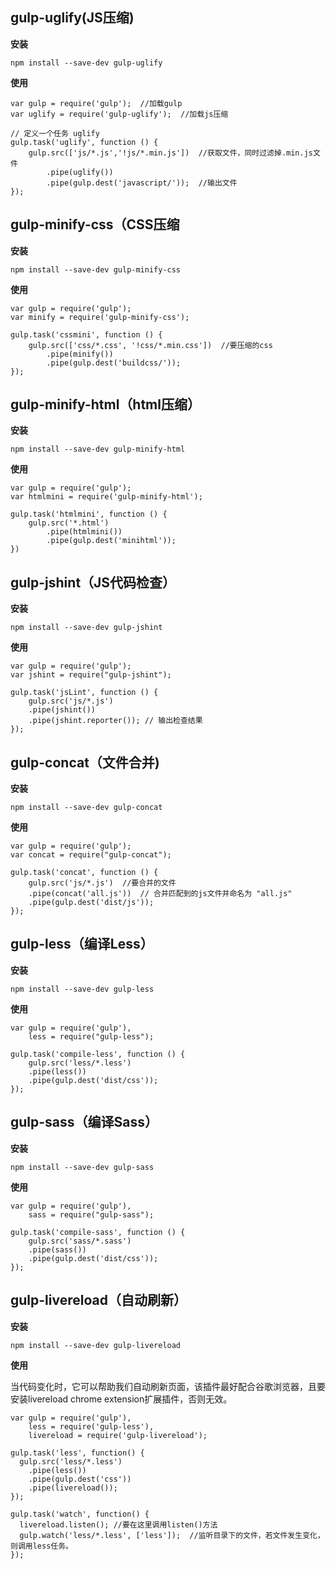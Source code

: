 ## gulp-uglify(JS压缩)
**安装**
```
npm install --save-dev gulp-uglify
```
**使用**
```
var gulp = require('gulp');  //加载gulp
var uglify = require('gulp-uglify');  //加载js压缩

// 定义一个任务 uglify
gulp.task('uglify', function () {
    gulp.src(['js/*.js','!js/*.min.js'])  //获取文件，同时过滤掉.min.js文件
        .pipe(uglify())
        .pipe(gulp.dest('javascript/'));  //输出文件
});
```

## gulp-minify-css（CSS压缩
**安装**
```
npm install --save-dev gulp-minify-css
```
**使用**
```
var gulp = require('gulp');
var minify = require('gulp-minify-css');

gulp.task('cssmini', function () {
    gulp.src(['css/*.css', '!css/*.min.css'])  //要压缩的css
        .pipe(minify())
        .pipe(gulp.dest('buildcss/'));
});
```

## gulp-minify-html（html压缩）
**安装**
```
npm install --save-dev gulp-minify-html
```
**使用**
```
var gulp = require('gulp');
var htmlmini = require('gulp-minify-html');

gulp.task('htmlmini', function () {
    gulp.src('*.html')
        .pipe(htmlmini())
        .pipe(gulp.dest('minihtml'));
})
```

## gulp-jshint（JS代码检查）
**安装**
```
npm install --save-dev gulp-jshint
```
**使用**
```
var gulp = require('gulp');
var jshint = require("gulp-jshint");

gulp.task('jsLint', function () {
    gulp.src('js/*.js')
    .pipe(jshint())
    .pipe(jshint.reporter()); // 输出检查结果
});
```

## gulp-concat（文件合并)
**安装**
```
npm install --save-dev gulp-concat
```
**使用**
```
var gulp = require('gulp');
var concat = require("gulp-concat");

gulp.task('concat', function () {
    gulp.src('js/*.js')  //要合并的文件
    .pipe(concat('all.js'))  // 合并匹配到的js文件并命名为 "all.js"
    .pipe(gulp.dest('dist/js'));
});
```

## gulp-less（编译Less）
**安装**
```
npm install --save-dev gulp-less
```
**使用**  
```
var gulp = require('gulp'),
    less = require("gulp-less");

gulp.task('compile-less', function () {
    gulp.src('less/*.less')
    .pipe(less())
    .pipe(gulp.dest('dist/css'));
});
```

## gulp-sass（编译Sass）
**安装**
```
npm install --save-dev gulp-sass
```
**使用**
```
var gulp = require('gulp'),
    sass = require("gulp-sass");

gulp.task('compile-sass', function () {
    gulp.src('sass/*.sass')
    .pipe(sass())
    .pipe(gulp.dest('dist/css'));
});
```

## gulp-livereload（自动刷新）
**安装**
```
npm install --save-dev gulp-livereload
```
**使用**

当代码变化时，它可以帮助我们自动刷新页面，该插件最好配合谷歌浏览器，且要安装livereload chrome extension扩展插件，否则无效。
```
var gulp = require('gulp'),
    less = require('gulp-less'),
    livereload = require('gulp-livereload');

gulp.task('less', function() {
  gulp.src('less/*.less')
    .pipe(less())
    .pipe(gulp.dest('css'))
    .pipe(livereload());
});

gulp.task('watch', function() {
  livereload.listen(); //要在这里调用listen()方法
  gulp.watch('less/*.less', ['less']);  //监听目录下的文件，若文件发生变化，则调用less任务。
});
```

